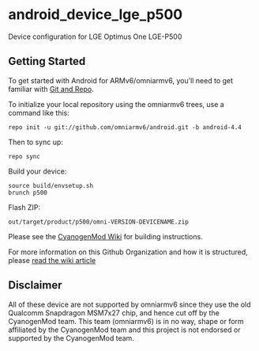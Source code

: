android_device_lge_p500
==========================

Device configuration for LGE Optimus One LGE-P500

Getting Started
---------------

To get started with Android for ARMv6/omniarmv6, you'll need to get
familiar with [Git and Repo](http://source.android.com/source/version-control.html).

To initialize your local repository using the omniarmv6 trees, use a command like this:

    repo init -u git://github.com/omniarmv6/android.git -b android-4.4

Then to sync up:

    repo sync

Build your device:

    source build/envsetup.sh
    brunch p500

Flash ZIP:

    out/target/product/p500/omni-VERSION-DEVICENAME.zip


Please see the [CyanogenMod Wiki](http://wiki.cyanogenmod.org/) for building instructions.

For more information on this Github Organization and how it is structured,
please [read the wiki article](http://wiki.cyanogenmod.org/index.php/Github_Organization)

Disclaimer
--------

All of these device are not supported by omniarmv6 since they use the old Qualcomm
Snapdragon MSM7x27 chip, and hence cut off by the CyanogenMod team. This team (omniarmv6)
is in no way, shape or form affiliated by the CyanogenMod team and this project is not
endorsed or supported by the CyanogenMod team.

